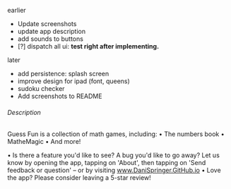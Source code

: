 earlier
- Update screenshots
- update app description
- add sounds to buttons
- [?] dispatch all ui: **test right after implementing.**

later
- add persistence: splash screen
- improve design for ipad (font, queens)
- sudoku checker
- Add screenshots to README

###### Description

Guess Fun is a collection of math games, including:
• The numbers book
• MatheMagic
• And more!

• Is there a feature you'd like to see? A bug you'd like to go away? Let us know by opening the app, tapping on 'About', then tapping on 'Send feedback or question' – or by visiting www.DaniSpringer.GitHub.io
• Love the app? Please consider leaving a 5-star review!